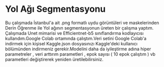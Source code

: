  # Yol Ağı Segmentasyonu
 Bu çalışmada İstanbul'a ait .png formatlı uydu görüntüleri ve maskelerinden Derin Öğrenme ile Yol ağının segmentasyonun üreten bir çalışma yaptım.
 Çalışmada Unet mimarisi ve Efficientnet-b5 sınıflandırma kodlayıcısı kullandım.Google Colab ortamında çalıştım.Veri setini Google Colab'a indirmek için kişisel Kaggle.json dosyasınızı Kaggle'deki kullanıcı bölümünden indirmeniz gerekir.Modelini daha da iyileştirme adına hiper parametreler , veri arttırım parametleri , epok sayısı ( 10 epok çalıştım ) vb parametleri değiştirerek yeniden üretilebilirsiniz.
